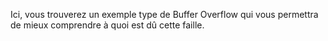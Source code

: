 Ici, vous trouverez un exemple type de Buffer Overflow qui vous permettra de mieux comprendre à quoi est dû cette faille.
